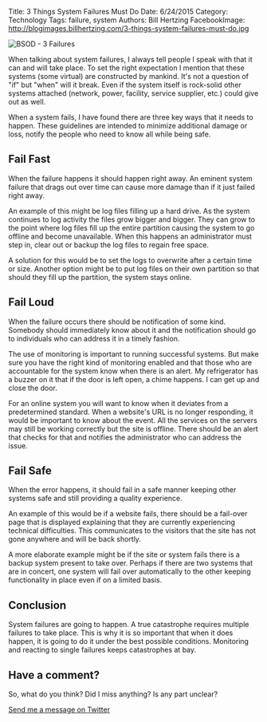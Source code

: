 Title: 3 Things System Failures Must Do
Date: 6/24/2015
Category: Technology
Tags: failure, system
Authors: Bill Hertzing
FacebookImage: http://blogimages.billhertzing.com/3-things-system-failures-must-do.jpg

![BSOD - 3 Failures](http://blogimages.billhertzing.com/3-things-system-failures-must-do.jpg)

When talking about system failures, I always tell people I speak with that it can and will take place.  To set the right expectation I mention that these systems (some virtual) are constructed by mankind.  It's not a question of "if" but "when" will it break.  Even if the system itself is rock-solid other systems attached (network, power, facility, service supplier, etc.) could give out as well.

When a system fails, I have found there are three key ways that it needs to happen.  These guidelines are intended to minimize additional damage or loss, notify the people who need to know all while being safe.  


## Fail Fast
When the failure happens it should happen right away.  An eminent system failure that drags out over time can cause more damage than if it just failed right away.  

An example of this might be log files filling up a hard drive.  As the system continues to log activity the files grow bigger and bigger. They can grow to the point where log files fill up the entire partition causing the system to go offline and become unavailable.  When this happens an administrator must step in, clear out or backup the log files to regain free space.  

A solution for this would be to set the logs to overwrite after a certain time or size.  Another option might be to put log files on their own partition so that should they fill up the partition, the system stays online.

## Fail Loud
When the failure occurs there should be notification of some kind.  Somebody should immediately know about it and the notification should go to individuals who can address it in a timely fashion.

The use of monitoring is important to running successful systems.  But make sure you have the right kind of monitoring enabled and that those who are accountable for the system know when there is an alert.  My refrigerator has a buzzer on it that if the door is left open, a chime happens.  I can get up and close the door.  

For an online system you will want to know when it deviates from a predetermined standard.   When a website's URL is no longer responding, it would be important to know about the event.  All the services on the servers may still be working correctly but the site is offline.  There should be an alert that checks for that and notifies the administrator who can address the issue.

## Fail Safe
When the error happens, it should fail in a safe manner keeping other systems safe and still providing a quality experience.

An example of this would be if a website fails, there should be a fail-over page that is displayed explaining that they are currently experiencing technical difficulties.  This communicates to the visitors that the site has not gone anywhere and will be back shortly.

A more elaborate example might be if the site or system fails there is a backup system present to take over.  Perhaps if there are two systems that are in concert, one system will fail over automatically to the other keeping functionality in place even if on a limited basis.

## Conclusion
System failures are going to happen.  A true catastrophe requires multiple failures to take place.  This is why it is so important that when it does happen, it is going to do it under the best possible conditions.  Monitoring and reacting to single failures keeps catastrophes at bay.  

## Have a comment? ##
So, what do you think? Did I miss anything?  Is any part unclear?

[Send me a message on Twitter](https://twitter.com/BillHertzing)

